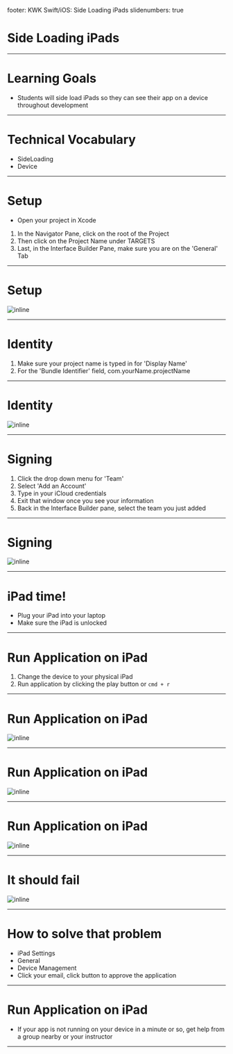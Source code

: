 footer: KWK Swift/iOS: Side Loading iPads
slidenumbers: true

# Side Loading iPads

---

# Learning Goals

* Students will side load iPads so they can see their app on a device throughout development

---

# Technical Vocabulary

* SideLoading
* Device

---

# Setup

* Open your project in Xcode
1. In the Navigator Pane, click on the root of the Project
2. Then click on the Project Name under TARGETS
3. Last, in the Interface Builder Pane, make sure you are on the 'General' Tab

---

# Setup

![inline](slide_images/side_loading_xcode_setup.png)


---

# Identity

1. Make sure your project name is typed in for 'Display Name'
2. For the 'Bundle Identifier' field, com.yourName.projectName

---

# Identity

![inline](slide_images/side_loading_xcode_identity.png)

---

# Signing

1. Click the drop down menu for 'Team'
2. Select 'Add an Account'
3. Type in your iCloud credentials
4. Exit that window once you see your information
5. Back in the Interface Builder pane, select the team you just added

---

# Signing

![inline](slide_images/side_loading_xcode_signing.png)

---

# iPad time!

* Plug your iPad into your laptop
* Make sure the iPad is unlocked

---

# Run Application on iPad

1. Change the device to your physical iPad
2. Run application by clicking the play button or `cmd + r`

---

# Run Application on iPad

![inline](slide_images/side_loading_xcode_change_device.png)

---

# Run Application on iPad

![inline](slide_images/side_loading_xcode_select_device.png)

---

# Run Application on iPad

![inline](slide_images/side_loading_xcode_run_app.png)

---

# It should fail

![inline](slide_images/side_loading_ipad_untrusted_dev.jpg)

---

# How to solve that problem

* iPad Settings
* General
* Device Management
* Click your email, click button to approve the application

---

# Run Application on iPad

* If your app is not running on your device in a minute or so, get help from a group nearby or your instructor

---
